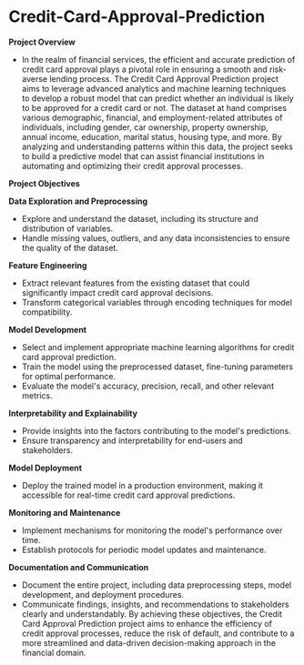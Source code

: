 # Credit-Card-Approval-Prediction
**Project Overview**
- In the realm of financial services, the efficient and accurate prediction of credit card approval plays a pivotal role in ensuring a smooth and risk-averse lending process. The Credit Card Approval Prediction project aims to leverage advanced analytics and machine learning techniques to develop a robust model that can predict whether an individual is likely to be approved for a credit card or not. The dataset at hand comprises various demographic, financial, and employment-related attributes of individuals, including gender, car ownership, property ownership, annual income, education, marital status, housing type, and more. By analyzing and understanding patterns within this data, the project seeks to build a predictive model that can assist financial institutions in automating and optimizing their credit approval processes.

**Project Objectives**

**Data Exploration and Preprocessing**
-  Explore and understand the dataset, including its structure and distribution of variables.
-  Handle missing values, outliers, and any data inconsistencies to ensure the quality of the dataset.

**Feature Engineering**
-  Extract relevant features from the existing dataset that could significantly impact credit card approval decisions.
-  Transform categorical variables through encoding techniques for model compatibility.

**Model Development**
-  Select and implement appropriate machine learning algorithms for credit card approval prediction.
-  Train the model using the preprocessed dataset, fine-tuning parameters for optimal performance.
-  Evaluate the model's accuracy, precision, recall, and other relevant metrics.

**Interpretability and Explainability**
-  Provide insights into the factors contributing to the model's predictions.
-  Ensure transparency and interpretability for end-users and stakeholders.

**Model Deployment**
-  Deploy the trained model in a production environment, making it accessible for real-time credit card approval predictions.

**Monitoring and Maintenance**
-  Implement mechanisms for monitoring the model's performance over time.
-  Establish protocols for periodic model updates and maintenance.

**Documentation and Communication**
-  Document the entire project, including data preprocessing steps, model development, and deployment procedures.
-  Communicate findings, insights, and recommendations to stakeholders clearly and understandably.
By achieving these objectives, the Credit Card Approval Prediction project aims to enhance the efficiency of credit approval processes, reduce the risk of default, and contribute to a more streamlined and data-driven decision-making approach in the financial domain.
